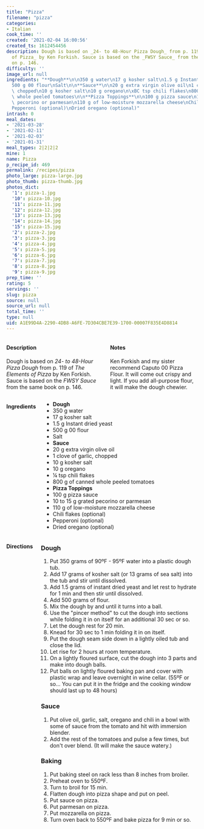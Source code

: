 ```yaml
---
title: "Pizza"
filename: "pizza"
categories:
- Italian
cook_time: ''
created: '2021-02-04 16:00:56'
created_ts: 1612454456
description: Dough is based on _24- to 48-Hour Pizza Dough_ from p. 119 of _The Elements
  of Pizza_ by Ken Forkish. Sauce is based on the _FWSY Sauce_ from the same book
  on p. 146.
difficulty: ''
image_url: null
ingredients: "**Dough**\n\n350 g water\n17 g kosher salt\n1.5 g Instant dried yeast\n\
  500 g 00 flour\nSalt\n\n**Sauce**\n\n20 g extra virgin olive oil\n1 clove of garlic,\
  \ chopped\n10 g kosher salt\n10 g oregano\n\xBC tsp chili flakes\n800 g of canned\
  \ whole peeled tomatoes\n\n**Pizza Toppings**\n\n100 g pizza sauce\n10 to 15 g grated\
  \ pecorino or parmesan\n110 g of low-moisture mozzarella cheese\nChili flakes (optional)\n\
  Pepperoni (optional)\nDried oregano (optional)"
intrash: 0
meal_dates:
- '2021-03-28'
- '2021-02-11'
- '2021-02-03'
- '2021-01-31'
meal_types: 2|2|2|2
mine: 1
name: Pizza
p_recipe_id: 469
permalink: /recipes/pizza
photo_large: pizza-large.jpg
photo_thumb: pizza-thumb.jpg
photos_dict:
  '1': pizza-1.jpg
  '10': pizza-10.jpg
  '11': pizza-11.jpg
  '12': pizza-12.jpg
  '13': pizza-13.jpg
  '14': pizza-14.jpg
  '15': pizza-15.jpg
  '2': pizza-2.jpg
  '3': pizza-3.jpg
  '4': pizza-4.jpg
  '5': pizza-5.jpg
  '6': pizza-6.jpg
  '7': pizza-7.jpg
  '8': pizza-8.jpg
  '9': pizza-9.jpg
prep_time: ''
rating: 5
servings: ''
slug: pizza
source: null
source_url: null
total_time: ''
type: null
uid: A1E99D4A-2290-4DB8-A6FE-7D304CBE7E39-1700-00007F835E4D8814
---
```

<div class="large-8 medium-7 columns" id="writeup">		<div id="description"><h4>Description</h4>
<div class="box box-description content"><p>Dough is based on <em>24- to 48-Hour Pizza Dough</em> from p. 119 of <em>The Elements of Pizza</em> by Ken Forkish. Sauce is based on the <em>FWSY Sauce</em> from the same book on p. 146.</p>
</div></div>		<div id="notes"><h4>Notes</h4>
<div class="box box-notes"><p>Ken Forkish and my sister recommend Caputo 00 Pizza Flour. It will come out crispy and light. If you add all-purpose flour, it will make the dough chewier.</p>
</div></div>	</div><!-- #writeup -->
</div><!-- #row-one -->
<div class="row" id="row-two">	<div class="medium-4 small-5 columns" id="ingredients"><h4>Ingredients</h4><div class="box box-ingredients content"><ul>
<li><strong>Dough</strong></li>
<li>350 g water</li>
<li>17 g kosher salt</li>
<li>1.5 g Instant dried yeast</li>
<li>500 g 00 flour</li>
<li>Salt</li>
<li><strong>Sauce</strong></li>
<li>20 g extra virgin olive oil</li>
<li>1 clove of garlic, chopped</li>
<li>10 g kosher salt</li>
<li>10 g oregano</li>
<li>¼ tsp chili flakes</li>
<li>800 g of canned whole peeled tomatoes</li>
<li><strong>Pizza Toppings</strong></li>
<li>100 g pizza sauce</li>
<li>10 to 15 g grated pecorino or parmesan</li>
<li>110 g of low-moisture mozzarella cheese</li>
<li>Chili flakes (optional)</li>
<li>Pepperoni (optional)</li>
<li>Dried oregano (optional)</li>
</ul>
</div>	</div>	<div class="medium-6 small-7 columns" id="directions"><h4>Directions</h4><div class="box box-directions content"><h3>Dough</h3>
<ol>
<li>Put 350 grams of 90ºF - 95ºF water into a plastic dough tub.</li>
<li>Add 17 grams of kosher salt (or 13 grams of sea salt) into the tub and stir until dissolved.</li>
<li>Add 1.5 grams of instant dried yeast and let rest to hydrate for 1 min and then stir until dissolved.</li>
<li>Add 500 grams of flour.</li>
<li>Mix the dough by and until it turns into a ball.</li>
<li>Use the &quot;pincer method&quot; to cut the dough into sections while folding it in on itself for an additional 30 sec or so.</li>
<li>Let the dough rest for 20 min.</li>
<li>Knead for 30 sec to 1 min folding it in on itself.</li>
<li>Put the dough seam side down in a lightly oiled tub and close the lid.</li>
<li>Let rise for 2 hours at room temperature.</li>
<li>On a lightly floured surface, cut the dough into 3 parts and make into dough balls.</li>
<li>Put balls on lightly floured baking pan and cover with plastic wrap and leave overnight in wine cellar. (55ºF or so... You can put it in the fridge and the cooking window should last up to 48 hours)</li>
</ol>
<h3>Sauce</h3>
<ol>
<li>Put olive oil, garlic, salt, oregano and chili in a bowl with some of sauce from the tomato and hit with immersion blender.</li>
<li>Add the rest of the tomatoes and pulse a few times, but don't over blend. (It will make the sauce watery.)</li>
</ol>
<h3>Baking</h3>
<ol>
<li>Put baking steel on rack less than 8 inches from broiler.</li>
<li>Preheat oven to 550ºF.</li>
<li>Turn to broil for 15 min.</li>
<li>Flatten dough into pizza shape and put on peel.</li>
<li>Put sauce on pizza.</li>
<li>Put parmesan on pizza.</li>
<li>Put mozzarella on pizza.</li>
<li>Turn oven back to 550ºF and bake pizza for 9 min or so.</li>
</ol>
</div>	</div>